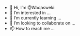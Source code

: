 - 👋 Hi, I’m @Waqasweki
- 👀 I’m interested in ...
- 🌱 I’m currently learning ...
- 💞️ I’m looking to collaborate on ...
- 📫 How to reach me ...

<!---
Waqasweki/Waqasweki is a ✨ special ✨ repository because its `README.md` (this file) appears on your GitHub profile.
You can click the Preview link to take a look at your changes.
--->
